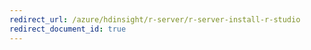 ```yaml
---
redirect_url: /azure/hdinsight/r-server/r-server-install-r-studio
redirect_document_id: true
---
```

